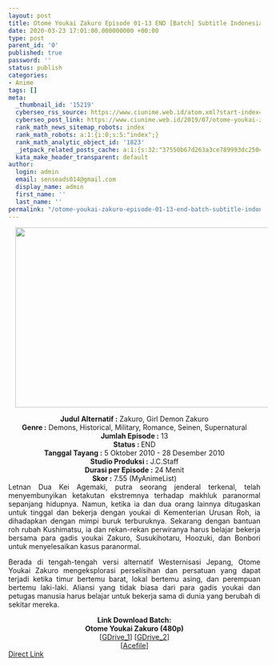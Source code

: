 ```yaml
---
layout: post
title: Otome Youkai Zakuro Episode 01-13 END [Batch] Subtitle Indonesia
date: 2020-03-23 17:01:00.000000000 +00:00
type: post
parent_id: '0'
published: true
password: ''
status: publish
categories:
- Anime
tags: []
meta:
  _thumbnail_id: '15219'
  cyberseo_rss_source: https://www.ciunime.web.id/atom.xml?start-index=901&max-results=150
  cyberseo_post_link: https://www.ciunime.web.id/2019/07/otome-youkai-zakuro-episode-01-13-end.html
  rank_math_news_sitemap_robots: index
  rank_math_robots: a:1:{i:0;s:5:"index";}
  rank_math_analytic_object_id: '1823'
  _jetpack_related_posts_cache: a:1:{s:32:"37550b67d263a3ce789993dc25046c5f";a:2:{s:7:"expires";i:1653237161;s:7:"payload";a:0:{}}}
  kata_make_header_transparent: default
author:
  login: admin
  email: senseads014@gmail.com
  display_name: admin
  first_name: ''
  last_name: ''
permalink: "/otome-youkai-zakuro-episode-01-13-end-batch-subtitle-indonesia/"
---
```

<div class="separator" style="clear: both; text-align: center;"><a href="https://1.bp.blogspot.com/-JWQNILe80PE/XSsC1leCCgI/AAAAAAAAbuo/GvrOFnCeqdMXDunk-xLpshl1G0NZfoIOACLcBGAs/s1600/Otome%2BYoukai%2BZakuro.jpg" imageanchor="1" style="margin-left: 1em; margin-right: 1em;"><img border="0" data-original-height="720" data-original-width="1280" height="360" src="{{ site.baseurl }}/assets/2020/03/Otome%2BYoukai%2BZakuro.jpg" width="640" /></a></div>
<p>
<div style="text-align: center;"><b>Judul</b><b><b> Alternatif</b> :</b> Zakuro, Girl Demon Zakuro</div>
<div style="text-align: center;"><b><b>Genre :</b></b> Demons, Historical, Military, Romance, Seinen, Supernatural</div>
<div style="text-align: center;"><b>Jumlah Episode :</b> 13<br /><b>Status :&nbsp;</b>END<br /><b>Tanggal Tayang :</b> 5 Oktober 2010 - 28 Desember 2010<br /><b>Studio Produksi :</b> J.C.Staff<br /><b>Durasi per Episode :</b> 24 Menit</div>
<div style="text-align: center;"><b>Skor :</b> 7.55 (MyAnimeList)</div>
<div style="text-align: center;"></div>
<div style="text-align: justify;">Letnan Dua Kei Agemaki, putra seorang jenderal terkenal, telah menyembunyikan ketakutan ekstremnya terhadap makhluk paranormal sepanjang hidupnya. Namun, ketika ia dan dua orang lainnya ditugaskan untuk tinggal dan bekerja dengan youkai di Kementerian Urusan Roh, ia dihadapkan dengan mimpi buruk terburuknya. Sekarang dengan bantuan roh rubah Kushimatsu, ia dan rekan-rekan perwiranya harus belajar bekerja bersama para gadis youkai Zakuro, Susukihotaru, Hoozuki, dan Bonbori untuk menyelesaikan kasus paranormal.</p>
<p>Berada di tengah-tengah versi alternatif Westernisasi Jepang, Otome Youkai Zakuro mengeksplorasi perselisihan dan persatuan yang dapat terjadi ketika timur bertemu barat, lokal bertemu asing, dan perempuan bertemu laki-laki. Aliansi yang tidak biasa dari para gadis youkai dan petugas manusia harus belajar untuk bekerja sama di dunia yang berubah di sekitar mereka.</p></div>
<div style="text-align: justify;"></div>
<div style="text-align: justify;"></div>
<div style="text-align: center;"><b>Link Download Batch:</b></div>
<div style="text-align: center;"><b>Otome Youkai Zakuro (480p)</b></div>
<div style="text-align: center;">[<a href="https://drive.google.com/uc?id=11kuo7aVPpWB-l_4_GMHl0yjjkjpgpR9d" target="_blank" rel="noopener">GDrive_1</a>] [<a href="https://drive.google.com/uc?id=19-I_9illekelanqGuhNIwq84XKd9MBLJ" target="_blank" rel="noopener">GDrive_2</a>]<br />[<a href="https://acefile.co/f/11080955/kusonime-zakuro-rar" target="_blank" rel="noopener">Acefile</a>]</div>
<link rel="stylesheet" href="https://cdnjs.cloudflare.com/ajax/libs/font-awesome/4.7.0/css/font-awesome.min.css" />
<div class="divbtn"> <a href="https://handymansurrender.com/fihup8buzv?key=94550f7ce39444073321dde3b8782f97" class="btn"><i class="fa fa-download"></i> Direct Link</a> </div>
